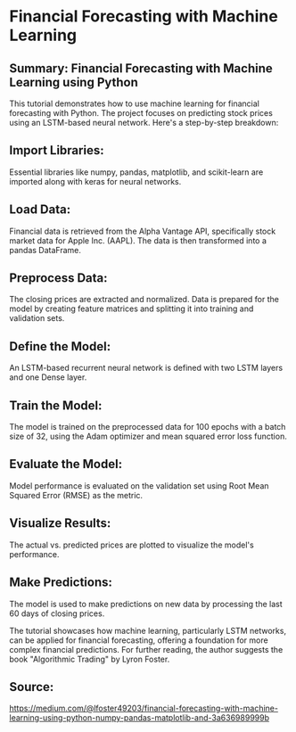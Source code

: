 # Financial Forecasting with Machine Learning


## Summary: Financial Forecasting with Machine Learning using Python
This tutorial demonstrates how to use machine learning for financial forecasting with Python. The project focuses on predicting stock prices using an LSTM-based neural network. Here's a step-by-step breakdown:

## Import Libraries:
Essential libraries like numpy, pandas, matplotlib, and scikit-learn are imported along with keras for neural networks.

## Load Data:
Financial data is retrieved from the Alpha Vantage API, specifically stock market data for Apple Inc. (AAPL). The data is then transformed into a pandas DataFrame.

## Preprocess Data:
The closing prices are extracted and normalized. Data is prepared for the model by creating feature matrices and splitting it into training and validation sets.

## Define the Model:
An LSTM-based recurrent neural network is defined with two LSTM layers and one Dense layer.

## Train the Model:
The model is trained on the preprocessed data for 100 epochs with a batch size of 32, using the Adam optimizer and mean squared error loss function.

## Evaluate the Model:
Model performance is evaluated on the validation set using Root Mean Squared Error (RMSE) as the metric.

## Visualize Results:
The actual vs. predicted prices are plotted to visualize the model's performance.

## Make Predictions:
The model is used to make predictions on new data by processing the last 60 days of closing prices.

The tutorial showcases how machine learning, particularly LSTM networks, can be applied for financial forecasting, offering a foundation for more complex financial predictions. For further reading, the author suggests the book "Algorithmic Trading" by Lyron Foster.

## Source:
https://medium.com/@lfoster49203/financial-forecasting-with-machine-learning-using-python-numpy-pandas-matplotlib-and-3a636989999b


